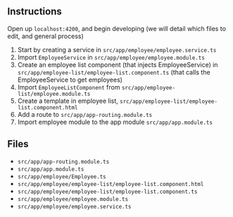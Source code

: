 ## Instructions

Open up `localhost:4200`, and begin developing (we will detail which files to edit, and general process)

1. Start by creating a service in `src/app/employee/employee.service.ts`
2. Import `EmployeeService` in `src/app/employee/employee.module.ts`
3. Create an employee list component (that injects EmployeeService) in `src/app/employee-list/employee-list.component.ts` (that calls the EmployeeService to get employees)
4. Import `EmployeeListComponent` from `src/app/employee-list/employee.module.ts`
5. Create a template in employee list, `src/app/employee-list/employee-list.component.html`
6. Add a route to `src/app/app-routing.module.ts`
7. Import employee module to the app module `src/app/app.module.ts`

## Files

- `src/app/app-routing.module.ts`
- `src/app/app.module.ts`
- `src/app/employee/Employee.ts`
- `src/app/employee/employee-list/employee-list.component.html`
- `src/app/employee/employee-list/employee-list.component.ts`
- `src/app/employee/employee.module.ts`
- `src/app/employee/employee.service.ts`

